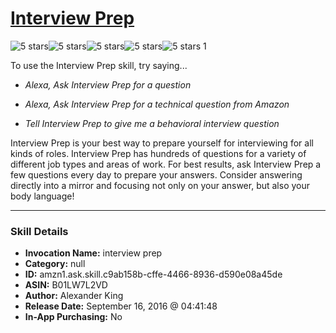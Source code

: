 # [Interview Prep](http://alexa.amazon.com/#skills/amzn1.ask.skill.c9ab158b-cffe-4466-8936-d590e08a45de)
![5 stars](../../images/ic_star_black_18dp_1x.png)![5 stars](../../images/ic_star_black_18dp_1x.png)![5 stars](../../images/ic_star_black_18dp_1x.png)![5 stars](../../images/ic_star_black_18dp_1x.png)![5 stars](../../images/ic_star_black_18dp_1x.png) 1

To use the Interview Prep skill, try saying...

* *Alexa, Ask Interview Prep for a question*

* *Alexa, Ask Interview Prep for a technical question from Amazon*

* *Tell Interview Prep to give me a behavioral interview question*

Interview Prep is your best way to prepare yourself for interviewing for all kinds of roles. Interview Prep has hundreds of questions for a variety of different job types and areas of work. For best results, ask Interview Prep a few questions every day to prepare your answers. Consider answering directly into a mirror and focusing not only on your answer, but also your body language!

***

### Skill Details

* **Invocation Name:** interview prep
* **Category:** null
* **ID:** amzn1.ask.skill.c9ab158b-cffe-4466-8936-d590e08a45de
* **ASIN:** B01LW7L2VD
* **Author:** Alexander King
* **Release Date:** September 16, 2016 @ 04:41:48
* **In-App Purchasing:** No
